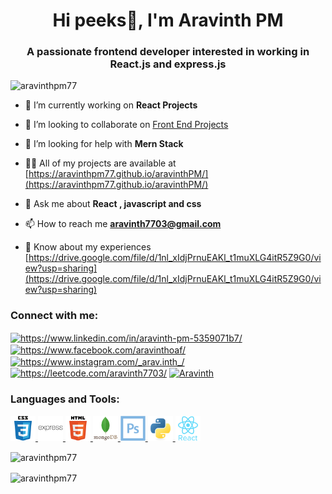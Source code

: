<h1 align="center">Hi peeks👋, I'm Aravinth PM</h1>
<h3 align="center">A passionate frontend developer interested in working in React.js and express.js</h3>

<p align="left"> <img src="https://komarev.com/ghpvc/?username=aravinthpm77&label=Profile%20views&color=0e75b6&style=flat" alt="aravinthpm77" /> </p>

- 🔭 I’m currently working on **React Projects**

- 👯 I’m looking to collaborate on [Front End Projects](https://aravinthpm77.github.io/rolex-website/rolex.html)

- 🤝 I’m looking for help with **Mern Stack**

- 👨‍💻 All of my projects are available at [https://aravinthpm77.github.io/aravinthPM/](https://aravinthpm77.github.io/aravinthPM/)

- 💬 Ask me about **React , javascript and css**

- 📫 How to reach me **aravinth7703@gmail.com**

- 📄 Know about my experiences [https://drive.google.com/file/d/1nl_xIdjPrnuEAKl_t1muXLG4itR5Z9G0/view?usp=sharing](https://drive.google.com/file/d/1nl_xIdjPrnuEAKl_t1muXLG4itR5Z9G0/view?usp=sharing)

<h3 align="left">Connect with me:</h3>
<p align="left">
<a href="https://linkedin.com/in/https://www.linkedin.com/in/aravinth-pm-5359071b7/" target="blank"><img align="center" src="https://raw.githubusercontent.com/rahuldkjain/github-profile-readme-generator/master/src/images/icons/Social/linked-in-alt.svg" alt="https://www.linkedin.com/in/aravinth-pm-5359071b7/" height="30" width="40" /></a>
<a href="https://fb.com/https://www.facebook.com/aravinthoaf/" target="blank"><img align="center" src="https://raw.githubusercontent.com/rahuldkjain/github-profile-readme-generator/master/src/images/icons/Social/facebook.svg" alt="https://www.facebook.com/aravinthoaf/" height="30" width="40" /></a>
<a href="https://instagram.com/https://www.instagram.com/_arav.inth_/" target="blank"><img align="center" src="https://raw.githubusercontent.com/rahuldkjain/github-profile-readme-generator/master/src/images/icons/Social/instagram.svg" alt="https://www.instagram.com/_arav.inth_/" height="30" width="40" /></a>
<a href="https://www.leetcode.com/https://leetcode.com/aravinth7703/" target="blank"><img align="center" src="https://raw.githubusercontent.com/rahuldkjain/github-profile-readme-generator/master/src/images/icons/Social/leet-code.svg" alt="https://leetcode.com/aravinth7703/" height="30" width="40" /></a>
<a href="https://discord.gg/Aravinth" target="blank"><img align="center" src="https://raw.githubusercontent.com/rahuldkjain/github-profile-readme-generator/master/src/images/icons/Social/discord.svg" alt="Aravinth" height="30" width="40" /></a>
</p>

<h3 align="left">Languages and Tools:</h3>
<p align="left"> <a href="https://www.w3schools.com/css/" target="_blank" rel="noreferrer"> <img src="https://raw.githubusercontent.com/devicons/devicon/master/icons/css3/css3-original-wordmark.svg" alt="css3" width="40" height="40"/> </a> <a href="https://expressjs.com" target="_blank" rel="noreferrer"> <img src="https://raw.githubusercontent.com/devicons/devicon/master/icons/express/express-original-wordmark.svg" alt="express" width="40" height="40"/> </a> <a href="https://www.w3.org/html/" target="_blank" rel="noreferrer"> <img src="https://raw.githubusercontent.com/devicons/devicon/master/icons/html5/html5-original-wordmark.svg" alt="html5" width="40" height="40"/> </a> <a href="https://www.mongodb.com/" target="_blank" rel="noreferrer"> <img src="https://raw.githubusercontent.com/devicons/devicon/master/icons/mongodb/mongodb-original-wordmark.svg" alt="mongodb" width="40" height="40"/> </a> <a href="https://www.photoshop.com/en" target="_blank" rel="noreferrer"> <img src="https://raw.githubusercontent.com/devicons/devicon/master/icons/photoshop/photoshop-line.svg" alt="photoshop" width="40" height="40"/> </a> <a href="https://www.python.org" target="_blank" rel="noreferrer"> <img src="https://raw.githubusercontent.com/devicons/devicon/master/icons/python/python-original.svg" alt="python" width="40" height="40"/> </a> <a href="https://reactjs.org/" target="_blank" rel="noreferrer"> <img src="https://raw.githubusercontent.com/devicons/devicon/master/icons/react/react-original-wordmark.svg" alt="react" width="40" height="40"/> </a> </p>

<p><img align="center" src="https://github-readme-stats.vercel.app/api/top-langs?username=aravinthpm77&show_icons=true&locale=en&layout=compact" alt="aravinthpm77" /></p>

<p><img align="center" src="https://github-readme-streak-stats.herokuapp.com/?user=aravinthpm77&" alt="aravinthpm77" /></p>
